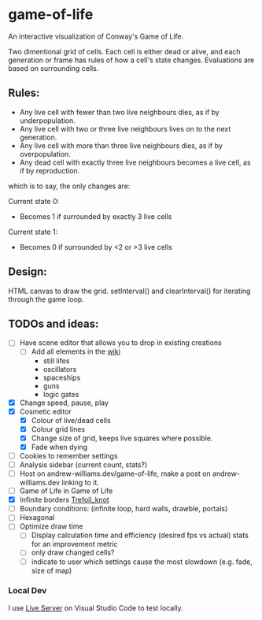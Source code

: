 # game-of-life
An interactive visualization of Conway's Game of Life. 

Two dimentional grid of cells. Each cell is either dead or alive, and each generation or frame has rules of how a cell's state changes. Evaluations are based on surrounding cells.

## Rules:
* Any live cell with fewer than two live neighbours dies, as if by underpopulation.
* Any live cell with two or three live neighbours lives on to the next generation.
* Any live cell with more than three live neighbours dies, as if by overpopulation.
* Any dead cell with exactly three live neighbours becomes a live cell, as if by reproduction.

which is to say, the only changes are:

Current state 0:
* Becomes 1 if surrounded by exactly 3 live cells

Current state 1:
* Becomes 0 if surrounded by <2 or >3 live cells

## Design:

HTML canvas to draw the grid. setInterval() and clearInterval() for iterating through the game loop. 

## TODOs and ideas:
- [ ] Have scene editor that allows you to drop in existing creations
  - [ ] Add all elements in the [wiki](https://en.wikipedia.org/wiki/Conway%27s_Game_of_Life)
    * still lifes
    * oscillators
    * spaceships
    * guns
    * logic gates
- [X] Change speed, pause, play
- [X] Cosmetic editor
  - [X] Colour of live/dead cells
  - [X] Colour grid lines
  - [X] Change size of grid, keeps live squares where possible.
  - [X] Fade when dying
- [ ] Cookies to remember settings
- [ ] Analysis sidebar (current count, stats?)
- [ ] Host on andrew-williams.dev/game-of-life, make a post on andrew-williams.dev linking to it.
- [ ] Game of Life in Game of Life
- [X] Infinite borders [Trefoil_knot](https://en.wikipedia.org/wiki/)
- [ ] Boundary conditions: (infinite loop, hard walls, drawble, portals)
- [ ] Hexagonal
- [ ] Optimize draw time
  - [ ] Display calculation time and efficiency (desired fps vs actual) stats for an improvement metric
  - [ ] only draw changed cells?
  - [ ] indicate to user which settings cause the most slowdown (e.g. fade, size of map)

### Local Dev
I use [Live Server](https://github.com/ritwickdey/vscode-live-server) on Visual Studio Code to test locally.

